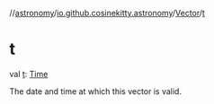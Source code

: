 //[astronomy](../../../index.md)/[io.github.cosinekitty.astronomy](../index.md)/[Vector](index.md)/[t](t.md)

# t

val [t](t.md): [Time](../-time/index.md)

The date and time at which this vector is valid.
